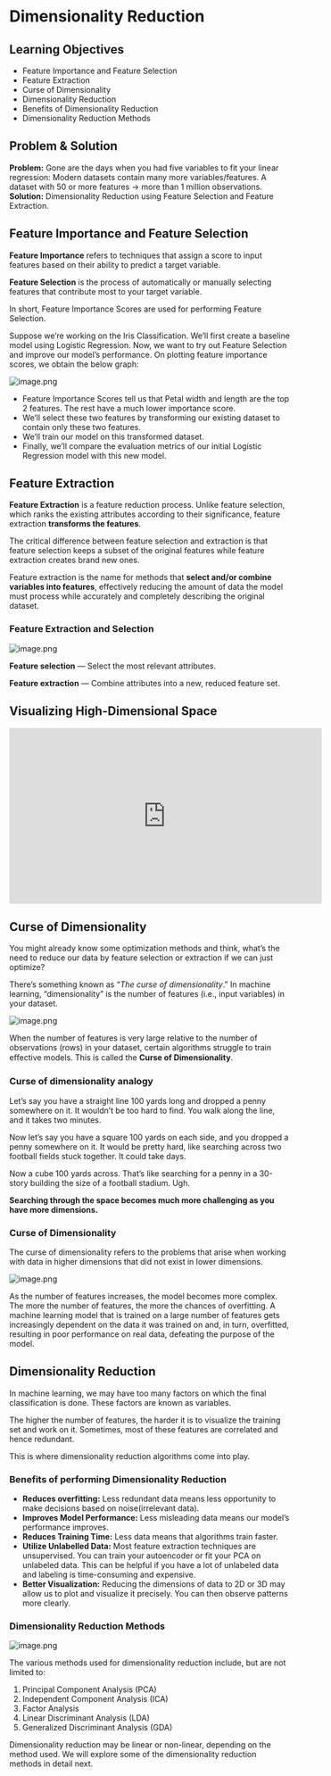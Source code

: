# Dimensionality Reduction

## Learning Objectives

* Feature Importance and Feature Selection
* Feature Extraction
* Curse of Dimensionality
* Dimensionality Reduction
* Benefits of Dimensionality Reduction
* Dimensionality Reduction Methods

## Problem & Solution

**Problem:** Gone are the days when you had five variables to fit your linear regression: Modern datasets contain many more variables/features. A dataset with 50 or more features -> more than 1 million observations.
<br/>
**Solution:** Dimensionality Reduction using Feature Selection and Feature Extraction.

## Feature Importance and Feature Selection

**Feature Importance** refers to techniques that assign a score to input features based on their ability to predict a target variable.

**Feature Selection** is the process of automatically or manually selecting features that contribute most to your target variable.

In short, Feature Importance Scores are used for performing Feature Selection.

Suppose we’re working on the Iris Classification. We’ll first create a baseline model using Logistic Regression. Now, we want to try out Feature Selection and improve our model’s performance. On plotting feature importance scores, we obtain the below graph:



![image.png](https://dphi-live.s3.amazonaws.com/media_uploads/image_c942a0f832534bc88e9399fea517ddef.png)



* Feature Importance Scores tell us that Petal width and length are the top 2 features. The rest have a much lower importance score.
* We’ll select these two features by transforming our existing dataset to contain only these two features.
* We’ll train our model on this transformed dataset.
* Finally, we’ll compare the evaluation metrics of our initial Logistic Regression model with this new model.

## Feature Extraction

**Feature Extraction** is a feature reduction process. Unlike feature selection, which ranks the existing attributes according to their significance, feature extraction **transforms the features**.

The critical difference between feature selection and extraction is that feature selection keeps a subset of the original features while feature extraction creates brand new ones.

Feature extraction is the name for methods that **select and/or combine variables into features**, effectively reducing the amount of data the model must process while accurately and completely describing the original dataset.

### Feature Extraction and Selection






![image.png](https://dphi-live.s3.amazonaws.com/media_uploads/image_40c45ead07c9428b9dba41f49aa14708.png)






**Feature selection** — Select the most relevant attributes.

**Feature extraction** — Combine attributes into a new, reduced feature set.

## Visualizing High-Dimensional Space







<iframe width="560" height="315" src="https://www.youtube.com/embed/wvsE8jm1GzE" title="YouTube video player" frameborder="0" allow="accelerometer; autoplay; clipboard-write; encrypted-media; gyroscope; picture-in-picture" allowfullscreen></iframe>








## Curse of Dimensionality

You might already know some optimization methods and think, what’s the need to reduce our data by feature selection or extraction if we can just optimize?

There’s something known as “_The curse of dimensionality_.” In machine learning,
“dimensionality” is the number of features (i.e., input variables) in your dataset.






![image.png](https://dphi-live.s3.amazonaws.com/media_uploads/image_9a9cb3ade0a943a2a7f82019949afa96.png)








When the number of features is very large relative to the number of observations (rows) in your dataset, certain algorithms struggle to train eﬀective models. This is called the **Curse of Dimensionality**.

### Curse of dimensionality analogy

Let’s say you have a straight line 100 yards long and dropped a penny somewhere on it. It wouldn’t be too hard to find. You walk along the line, and it takes two minutes.

Now let’s say you have a square 100 yards on each side, and you dropped a penny somewhere on it. It would be pretty hard, like searching across two football fields stuck together. It could take days.

Now a cube 100 yards across. That’s like searching for a penny in a 30-story building the size of a football stadium. Ugh.

**Searching through the space becomes much more challenging as you have more dimensions.**

### Curse of Dimensionality

The curse of dimensionality refers to the problems that arise when working with data in higher dimensions that did not exist in lower dimensions.






![image.png](https://dphi-live.s3.amazonaws.com/media_uploads/image_2f70eb33799c477a9b363fd2cb3be348.png)







As the number of features increases, the model becomes more complex. The more the number of features, the more the chances of overfitting. A machine learning model that is trained on a large number of features gets increasingly dependent on the data it was trained on and, in turn, overfitted, resulting in poor performance on real data, defeating the purpose of the model.

## Dimensionality Reduction

In machine learning, we may have too many factors on which the final classification is done. These factors are known as variables.

The higher the number of features, the harder it is to visualize the training set and work on it. Sometimes, most of these features are correlated and hence redundant.

This is where dimensionality reduction algorithms come into play.

### Benefits of performing Dimensionality Reduction

* **Reduces overfitting:** Less redundant data means less opportunity to make decisions based on noise(irrelevant data).
* **Improves Model Performance:** Less misleading data means our model’s performance improves.
* **Reduces Training Time:** Less data means that algorithms train faster.
* **Utilize Unlabelled Data:** Most feature extraction techniques are unsupervised. You can train your autoencoder or fit your PCA on unlabeled data. This can be helpful if you have a lot of unlabeled data and labeling is time-consuming and expensive.
* **Better Visualization:** Reducing the dimensions of data to 2D or 3D may allow us to plot and visualize it precisely. You can then observe patterns more clearly.

### Dimensionality Reduction Methods

![image.png](https://dphi-live.s3.amazonaws.com/media_uploads/image_ed8c08cc062f453d9e9556f97ae4c5b0.png)

The various methods used for dimensionality reduction include, but are not limited to:

1. Principal Component Analysis (PCA)
2. Independent Component Analysis (ICA)
3. Factor Analysis
4. Linear Discriminant Analysis (LDA)
5. Generalized Discriminant Analysis (GDA)

Dimensionality reduction may be linear or non-linear, depending on the method used. We will explore some of the dimensionality reduction methods in detail next.